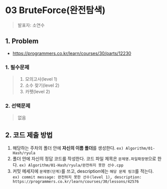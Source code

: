 # 03 BruteForce(완전탐색)
> 발표자: 소연수 
## 1. Problem
  * https://programmers.co.kr/learn/courses/30/parts/12230

   ### 1. 필수문제
  >  1. 모의고사(level 1)
  >  2. 소수 찾기(level 2)
  >  3. 카펫(level 2)

  ### 2. 선택문제
 > 없음

## 2. 코드 제출 방법
1. 해당하는 주차의 폴더 안에 **자신의 이름 폴더**를 생성한다. `ex) Algorithm/01-Hash/ryula`
2. 폴더 안에 자신의 정답 코드를 작성한다. 코드 파일 제목은 `문제명.파일확장명`으로 한다. `ex) Algorithm/01-Hash/ryula/완전하지 못한 선수.cpp`
3. 커밋 메세지에 `문제명(단계)`를 쓰고, description에는 `해당 문제 링크`를 적는다.  
`ex) commit message: 완전하지 못한 선수(level 1), description: https://programmers.co.kr/learn/courses/30/lessons/42576`
